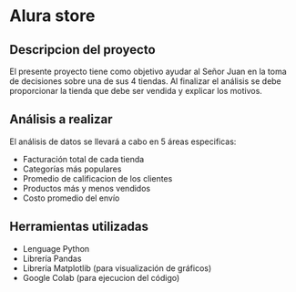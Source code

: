 # Alura store

## Descripcion del proyecto

El presente proyecto tiene como objetivo ayudar al Señor Juan en la toma de decisiones sobre una de sus 4 tiendas. Al finalizar el análisis se debe proporcionar la tienda que debe ser vendida y explicar los motivos.

## Análisis a realizar

El análisis de datos se llevará a cabo en 5 áreas especificas:

- Facturación total de cada tienda
- Categorías más populares
- Promedio de calificacion de los clientes
- Productos más y menos vendidos
- Costo promedio del envío

## Herramientas utilizadas

- Lenguage Python
- Librería Pandas
- Librería Matplotlib (para visualización de gráficos)
- Google Colab (para ejecucion del código)

